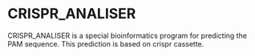 # CRISPR_ANALISER

CRISPR_ANALISER is a special bioinformatics program for predicting the PAM sequence. This prediction is based on crispr cassette.
